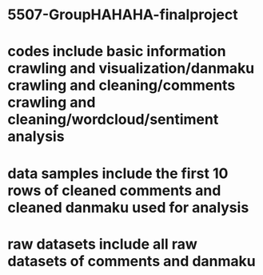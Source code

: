 # 5507-GroupHAHAHA-finalproject
# codes include basic information crawling and visualization/danmaku crawling and cleaning/comments crawling and cleaning/wordcloud/sentiment analysis
# data samples include the first 10 rows of cleaned comments and cleaned danmaku used for analysis
# raw datasets include all raw datasets of comments and danmaku
